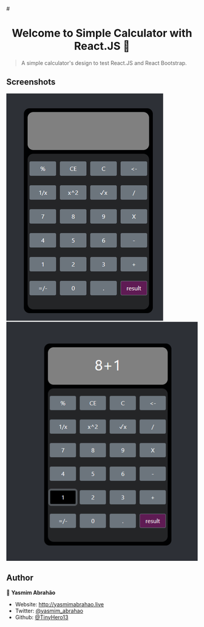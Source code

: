 #<h1 align="center">Welcome to Simple Calculator with React.JS 👋</h1>

> A simple calculator's design to test React.JS and React Bootstrap.

## Screenshots
![Screenshot Calculator](./img/screenshot1.png)<br />
![Screenshot Calculator](./img/screenshot2.png)<br />


## Author

👤 **Yasmim Abrahão**

* Website: http://yasmimabrahao.live
* Twitter: [@yasmim\_abrahao](https://twitter.com/yasmim_abrahao)
* Github: [@TinyHero13](https://github.com/TinyHero13)
